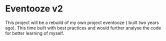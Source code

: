 # Eventooze v2
 
This project will be a rebuild of my own project eventooze ( built two years ago).
This time built with best practices and would further analyse the code for better learning of myself.